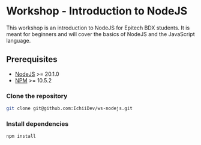 # Workshop - Introduction to NodeJS

This workshop is an introduction to NodeJS for Epitech BDX students. It is meant for beginners and will cover the basics of NodeJS and the JavaScript language.

## Prerequisites

- [NodeJS](https://nodejs.org/en/) >= 20.1.0
- [NPM](https://www.npmjs.com/) >= 10.5.2

### Clone the repository

```bash
git clone git@github.com:IchiiDev/ws-nodejs.git
```

### Install dependencies

```bash
npm install
```
